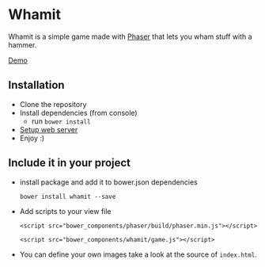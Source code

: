 # Whamit

Whamit is a simple game made with [Phaser](https://github.com/photonstorm/phaser) that lets you wham stuff with a hammer.

  [Demo](http://vivify-ideas.github.io/whamit/)

## Installation

- Clone the repository
- Install dependencies (from console)
    - run ```bower install```
- [Setup web server](http://phaser.io/tutorials/getting-started/part2)
- Enjoy :)

## Include it in your project

  - install package and add it to bower.json dependencies

    `bower install whamit --save`

  - Add scripts to your view file

    `<script src="bower_components/phaser/build/phaser.min.js"></script>`

    `<script src="bower_components/whamit/game.js"></script>`

  - You can define your own images take a look at the source of `index.html`.


